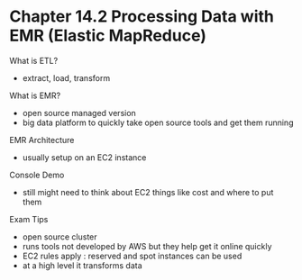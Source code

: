 # Chapter 14.2 Processing Data with EMR (Elastic MapReduce)

What is ETL?
- extract, load, transform

What is EMR?
- open source managed version
- big data platform to quickly take open source tools and get them running

EMR Architecture
- usually setup on an EC2 instance

Console Demo
- still might need to think about EC2 things like cost and where to put them

Exam Tips
- open source cluster
- runs tools not developed by AWS but they help get it online quickly
- EC2 rules apply : reserved and spot instances can be used
- at a high level it transforms data